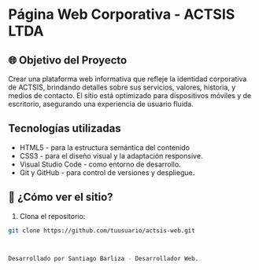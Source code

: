 # Página Web Corporativa - ACTSIS LTDA


## 🌐 Objetivo del Proyecto
Crear una plataforma web informativa que refleje la identidad corporativa de ACTSIS, brindando detalles sobre sus servicios, valores, historia, y medios de contacto. El sitio está optimizado para dispositivos móviles y de escritorio, asegurando una experiencia de usuario fluida.



## Tecnologías utilizadas
- HTML5 - para la estructura semántica del contenido
- CSS3 - para el diseño visual y la adaptación responsive.
- Visual Studio Code - como entorno de desarrollo.
- Git y GitHub - para control de versiones y despliegue.



## 📲 ¿Cómo ver el sitio?

1. Clona el repositorio:
```bash
git clone https://github.com/tuusuario/actsis-web.git



Desarrollado por Santiago Barliza - Desarrollador Web.

